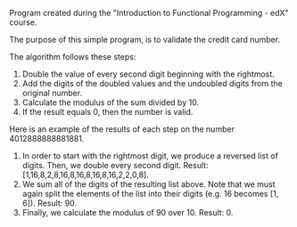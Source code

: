 Program created during the "Introduction to Functional Programming - edX" course.

The purpose of this simple program, is to validate the credit card number.

The algorithm follows these steps:
1. Double the value of every second digit beginning with the rightmost.
2. Add the digits of the doubled values and the undoubled digits from the original number.
3. Calculate the modulus of the sum divided by 10.
4. If the result equals 0, then the number is valid.

Here is an example of the results of each step on the number 4012888888881881.
1. In order to start with the rightmost digit, we produce a reversed list of digits. Then, we double every second digit. Result: [1,16,8,2,8,16,8,16,8,16,8,16,2,2,0,8].
2. We sum all of the digits of the resulting list above. Note that we must again split the elements of the list into their digits (e.g. 16 becomes [1, 6]). Result: 90.
3. Finally, we calculate the modulus of 90 over 10. Result: 0.
